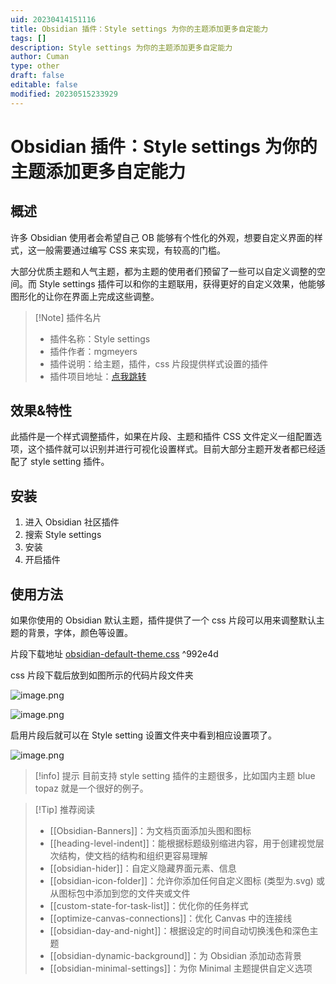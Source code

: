```yaml
---
uid: 20230414151116
title: Obsidian 插件：Style settings 为你的主题添加更多自定能力
tags: []
description: Style settings 为你的主题添加更多自定能力
author: Cuman
type: other
draft: false
editable: false
modified: 20230515233929
---
```


# Obsidian 插件：Style settings 为你的主题添加更多自定能力

## 概述

许多 Obsidian 使用者会希望自己 OB 能够有个性化的外观，想要自定义界面的样式，这一般需要通过编写 CSS 来实现，有较高的门槛。

大部分优质主题和人气主题，都为主题的使用者们预留了一些可以自定义调整的空间。而 Style settings 插件可以和你的主题联用，获得更好的自定义效果，他能够图形化的让你在界面上完成这些调整。

> [!Note] 插件名片
> - 插件名称：Style settings
> - 插件作者：mgmeyers
> - 插件说明：给主题，插件，css 片段提供样式设置的插件
> - 插件项目地址：[点我跳转](https://github.com/mgmeyers/obsidian-style-settings/)

## 效果&特性

此插件是一个样式调整插件，如果在片段、主题和插件 CSS 文件定义一组配置选项，这个插件就可以识别并进行可视化设置样式。目前大部分主题开发者都已经适配了 style setting 插件。

## 安装

1. 进入 Obsidian 社区插件
2. 搜索 Style settings
3. 安装
4. 开启插件

## 使用方法

如果你使用的 Obsidian 默认主题，插件提供了一个 css 片段可以用来调整默认主题的背景，字体，颜色等设置。

片段下载地址 [obsidian-default-theme.css](https://raw.githubusercontent.com/mgmeyers/obsidian-style-settings/main/obsidian-default-theme.css) ^992e4d

css 片段下载后放到如图所示的代码片段文件夹

![image.png](https://cdn.pkmer.cn/images/00e6205f96945284a9216c3efdae11f7_MD5.png!pkmer)

![image.png](https://cdn.pkmer.cn/images/4fde2116bf2bbc84e86055a86a7c951d_MD5.png!pkmer)

启用片段后就可以在 Style setting 设置文件夹中看到相应设置项了。

![image.png](https://cdn.pkmer.cn/images/7f5f4ff80bd5c9c91f6ec2d356d209ba_MD5.png!pkmer)

> [!info] 提示
> 目前支持 style setting 插件的主题很多，比如国内主题 blue topaz 就是一个很好的例子。

> [!Tip] 推荐阅读
> - [[Obsidian-Banners]]：为文档页面添加头图和图标
> - [[heading-level-indent]]：能根据标题级别缩进内容，用于创建视觉层次结构，使文档的结构和组织更容易理解
> - [[obsidian-hider]]：自定义隐藏界面元素、信息
> - [[obsidian-icon-folder]]：允许你添加任何自定义图标 (类型为.svg) 或从图标包中添加到您的文件夹或文件
> - [[custom-state-for-task-list]]：优化你的任务样式
> - [[optimize-canvas-connections]]：优化 Canvas 中的连接线
> - [[obsidian-day-and-night]]：根据设定的时间自动切换浅色和深色主题
> - [[obsidian-dynamic-background]]：为 Obsidian 添加动态背景
> - [[obsidian-minimal-settings]]：为你 Minimal 主题提供自定义选项